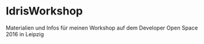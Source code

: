 # IdrisWorkshop
Materialien und Infos für meinen Workshop auf dem Developer Open Space 2016 in Leipzig
